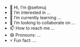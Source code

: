 - 👋 Hi, I’m @sehmuj
- 👀 I’m interested in ...
- 🌱 I’m currently learning ...
- 💞️ I’m looking to collaborate on ...
- 📫 How to reach me ...
- 😄 Pronouns: ...
- ⚡ Fun fact: ...

<!---
sehmuj/sehmuj is a ✨ special ✨ repository because its `README.md` (this file) appears on your GitHub profile.
You can click the Preview link to take a look at your changes.
--->
